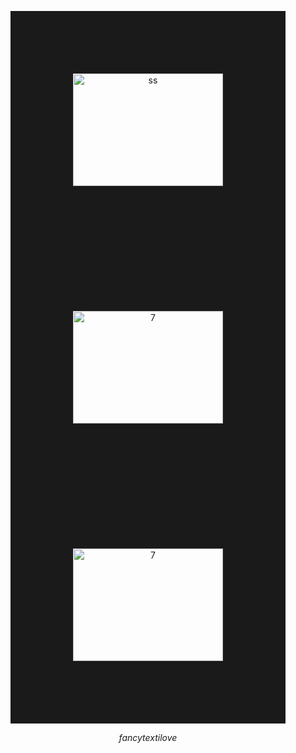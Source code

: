 <p align="center">
  <a href="http://www.youtube.com/watch?feature=player_embedded&v=PcHabw9Fs_E
  " target="_blank"><img src="http://img.youtube.com/vi/PcHabw9Fs_E/0.jpg" 
  alt="ss" width="240" height="180" border="100" /></a>
  <a href="http://www.youtube.com/watch?feature=player_embedded&v=D1zZJb5PhDc
  " target="_blank"><img src="http://img.youtube.com/vi/D1zZJb5PhDc/0.jpg" 
  alt="7" width="240" height="180" border="100" /></a>
  <a href="http://www.youtube.com/watch?feature=player_embedded&v=Bs_Tm1iGV-4
  " target="_blank"><img src="http://img.youtube.com/vi/Bs_Tm1iGV-4/0.jpg" 
  alt="7" width="240" height="180" border="100" /></a>
</p>


```math
fancy text i love
